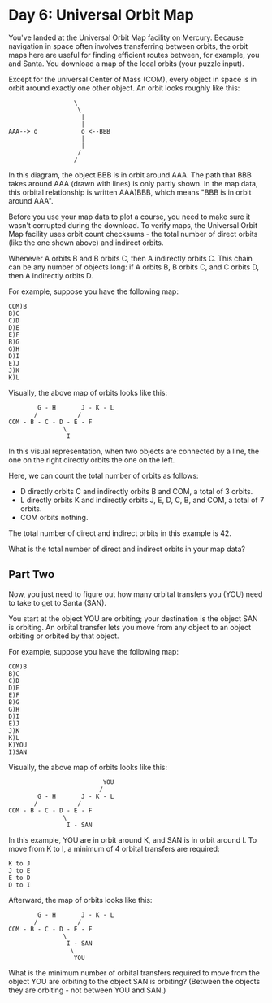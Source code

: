 # Day 6: Universal Orbit Map

You've landed at the Universal Orbit Map facility on Mercury. Because
navigation in space often involves transferring between orbits, the orbit maps
here are useful for finding efficient routes between, for example, you and
Santa. You download a map of the local orbits (your puzzle input).

Except for the universal Center of Mass (COM), every object in space is in
orbit around exactly one other object. An orbit looks roughly like this:

```
                  \
                   \
                    |
                    |
AAA--> o            o <--BBB
                    |
                    |
                   /
                  /
```

In this diagram, the object BBB is in orbit around AAA. The path that BBB takes
around AAA (drawn with lines) is only partly shown. In the map data, this
orbital relationship is written AAA)BBB, which means "BBB is in orbit around
AAA".

Before you use your map data to plot a course, you need to make sure it wasn't
corrupted during the download. To verify maps, the Universal Orbit Map facility
uses orbit count checksums - the total number of direct orbits (like the one
shown above) and indirect orbits.

Whenever A orbits B and B orbits C, then A indirectly orbits C. This chain can
be any number of objects long: if A orbits B, B orbits C, and C orbits D, then
A indirectly orbits D.

For example, suppose you have the following map:

```
COM)B
B)C
C)D
D)E
E)F
B)G
G)H
D)I
E)J
J)K
K)L
```

Visually, the above map of orbits looks like this:

```
        G - H       J - K - L
       /           /
COM - B - C - D - E - F
               \
                I
```

In this visual representation, when two objects are connected by a line, the
one on the right directly orbits the one on the left.

Here, we can count the total number of orbits as follows:

- D directly orbits C and indirectly orbits B and COM, a total of 3 orbits.
- L directly orbits K and indirectly orbits J, E, D, C, B, and COM, a total of
  7 orbits.
- COM orbits nothing.

The total number of direct and indirect orbits in this example is 42.

What is the total number of direct and indirect orbits in your map data?

## Part Two

Now, you just need to figure out how many orbital transfers you (YOU) need to
take to get to Santa (SAN).

You start at the object YOU are orbiting; your destination is the object SAN is
orbiting. An orbital transfer lets you move from any object to an object
orbiting or orbited by that object.

For example, suppose you have the following map:

```
COM)B
B)C
C)D
D)E
E)F
B)G
G)H
D)I
E)J
J)K
K)L
K)YOU
I)SAN
```

Visually, the above map of orbits looks like this:

```
                          YOU
                         /
        G - H       J - K - L
       /           /
COM - B - C - D - E - F
               \
                I - SAN
```

In this example, YOU are in orbit around K, and SAN is in orbit around I. To
move from K to I, a minimum of 4 orbital transfers are required:

```
K to J
J to E
E to D
D to I
```

Afterward, the map of orbits looks like this:

```
        G - H       J - K - L
       /           /
COM - B - C - D - E - F
               \
                I - SAN
                 \
                  YOU
```

What is the minimum number of orbital transfers required to move from the
object YOU are orbiting to the object SAN is orbiting? (Between the objects
they are orbiting - not between YOU and SAN.)
